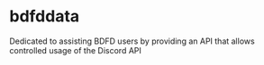 # bdfddata
Dedicated to assisting BDFD users by providing an API that allows controlled usage of the Discord API
